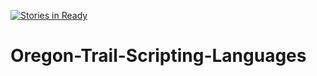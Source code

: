 [![Stories in Ready](https://badge.waffle.io/OregonTrailGroup/Oregon-Trail-Scripting-Languages.png?label=ready&title=Ready)](https://waffle.io/OregonTrailGroup/Oregon-Trail-Scripting-Languages)
# Oregon-Trail-Scripting-Languages